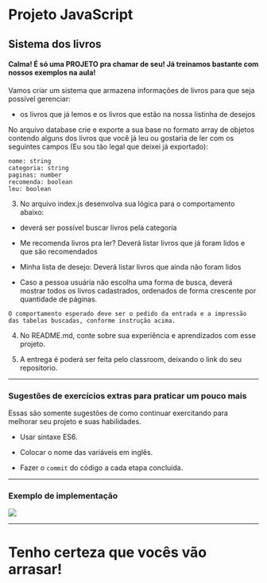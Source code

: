 
# Projeto JavaScript

## Sistema dos livros

#### Calma! É só uma PROJETO pra chamar de seu! Já treinamos bastante com nossos exemplos na aula!

Vamos criar um sistema que armazena informações de livros para que seja possível gerenciar:
  - os livros que já lemos e os livros que estão na nossa listinha de desejos

 No arquivo database crie e exporte a sua base no formato array de objetos contendo alguns dos livros que você já leu ou gostaria de ler com os seguintes campos (Eu sou tão legal que deixei já exportado):

```
nome: string
categoria: string
paginas: number
recomenda: boolean
leu: boolean
```

3) No arquivo index.js desenvolva sua lógica para o comportamento abaixo: 
  - deverá ser possível buscar livros pela categoria
  - Me recomenda livros pra ler? 
    Deverá listar livros que já foram lidos e que são recomendados 
  - Minha lista de desejo:
    Deverá listar livros que ainda não foram lidos 

- Caso a pessoa usuária não escolha uma forma de busca, deverá mostrar todos os livros cadastrados, ordenados de forma crescente por quantidade de páginas.

```
O comportamento esperado deve ser o pedido da entrada e a impressão das tabelas buscadas, conforme instrução acima.
```
4) No README.md, conte sobre sua experiência e aprendizados com esse projeto.

5) A entrega é poderá ser feita pelo classroom, deixando o link do seu repositorio.
---

### Sugestões de exercícios extras para praticar um pouco mais

Essas são somente sugestões de como continuar exercitando para melhorar seu projeto e suas habilidades.

- Usar sintaxe ES6.

- Colocar o nome das variáveis em inglês.

- Fazer o `commit` do código a cada etapa concluída.

---

### Exemplo de implementação

<img src="../Img/CarrinhoDeCompras.gif" />

---
# Tenho certeza que vocês vão arrasar! 